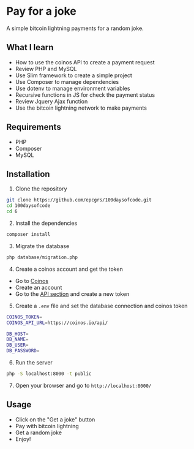 # Pay for a joke

A simple bitcoin lightning payments for a random joke.

## What I learn

- How to use the coinos API to create a payment request
- Review PHP and MySQL 
- Use Slim framework to create a simple project
- Use Composer to manage dependencies
- Use dotenv to manage environment variables
- Recursive functions in JS for check the payment status
- Review Jquery Ajax function
- Use the bitcoin lightning network to make payments

## Requirements
- PHP 
- Composer
- MySQL

## Installation
1. Clone the repository
```bash
git clone https://github.com/epcgrs/100daysofcode.git
cd 100daysofcode
cd 6
```

2. Install the dependencies
```bash
composer install
```

3. Migrate the database
```bash
php database/migration.php
```

4. Create a coinos account and get the token
- Go to [Coinos](https://coinos.io/)
- Create an account
- Go to the [API section](https://coinos.io/docs) and create a new token

5. Create a `.env` file and set the database connection and coinos token


```bash
COINOS_TOKEN=
COINOS_API_URL=https://coinos.io/api/

DB_HOST=
DB_NAME=
DB_USER=
DB_PASSWORD=

```

6. Run the server
```bash
php -S localhost:8000 -t public
```

7. Open your browser and go to `http://localhost:8000/`

## Usage
- Click on the "Get a joke" button
- Pay with bitcoin lightning
- Get a random joke
- Enjoy!